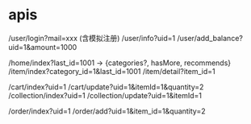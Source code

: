 # apis
/user/login?mail=xxx	(含模拟注册)
/user/info?uid=1
/user/add_balance?uid=1&amount=1000

/home/index?last_id=1001 -> {categories?, hasMore, recommends}
/item/index?category_id=1&last_id=1001
/item/detail?item_id=1

/cart/index?uid=1
/cart/update?uid=1&itemId=1&quantity=2
/collection/index?uid=1
/collection/update?uid=1&itemId=1


/order/index?uid=1
/order/add?uid=1&item_id=1&quantity=2




